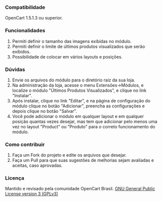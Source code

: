 ### Compatibilidade

 OpenCart 1.5.1.3 ou superior.

### Funcionalidades

 1. Permiti definir o tamanho das imagens exibidas no módulo.
 2. Permiti definir o limite de últimos produtos visualizados que serão exibidos.
 3. Possibilidade de colocar em vários layouts e posições.

### Dúvidas

 1. Envie os arquivos do módulo para o diretório raiz da sua loja.
 2. Na administração da loja, acesse o menu Extensões->Módulos, e localize o módulo "Últimos Produtos Visualizados", e clique no link "Instalar".
 3. Após instalar, clique no link "Editar", e na página de configuração do módulo clique no botão "Adicionar", preencha as configurações e depois clique no botão "Salvar".
 4. Você pode adicionar o módulo em qualquer layout e em qualquer posição quantas vezes desejar, mas tem que adicionar pelo menos uma vez no layout "Product" ou "Produto" para o correto funcionamento do módulo.

### Como contribuir

 1. Faça um Fork do projeto e edite os arquivos que desejar.
 2. Faça um Pull para que suas sugestões de melhorias sejam avaliadas e aceitas, caso aprovadas.

### Licença

Mantido e revisado pela comunidade OpenCart Brasil.
[GNU General Public License version 3 (GPLv3)](https://github.com/opencartbrasil/traducao/blob/master/LICENSE)

